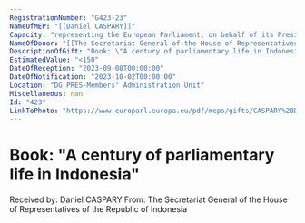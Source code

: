 ```yaml
---
RegistrationNumber: "G423-23"
NameOfMEP: "[[Daniel CASPARY]]"
Capacity: "representing the European Parliament, on behalf of its President, in international relations - Chair of the DASE delegation, AIPA (Jakarta)"
NameOfDonor: "[[The Secretariat General of the House of Representatives of the Republic of Indonesia]]"
DescriptionOfGift: "Book: \"A century of parliamentary life in Indonesia\""
EstimatedValue: "<150"
DateOfReception: "2023-09-08T00:00:00"
DateOfNotification: "2023-10-02T00:00:00"
Location: "DG PRES-Members' Administration Unit"
Miscellaneous: nan
Id: "423"
LinkToPhoto: "https://www.europarl.europa.eu/pdf/meps/gifts/CASPARY%20Daniel_G423-23.jpg#"
---
```


# Book: "A century of parliamentary life in Indonesia"

Received by: Daniel CASPARY
From: The Secretariat General of the House of Representatives of the Republic of Indonesia
